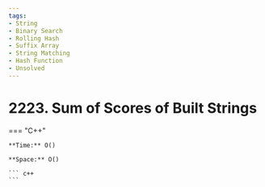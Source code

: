 ```yaml
---
tags:
- String
- Binary Search
- Rolling Hash
- Suffix Array
- String Matching
- Hash Function
- Unsolved
---
```



# 2223. Sum of Scores of Built Strings

=== "C++"

    **Time:** O()

    **Space:** O()

    ``` c++
    ```
